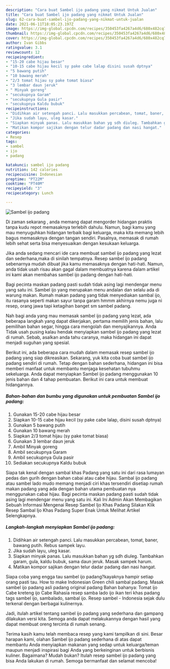```yaml
---
description: "Cara buat Sambel ijo padang yang nikmat Untuk Jualan"
title: "Cara buat Sambel ijo padang yang nikmat Untuk Jualan"
slug: 62-cara-buat-sambel-ijo-padang-yang-nikmat-untuk-jualan
date: 2021-06-11T18:05:23.197Z
image: https://img-global.cpcdn.com/recipes/350453fa4267a4d6/680x482cq70/sambel-ijo-padang-foto-resep-utama.jpg
thumbnail: https://img-global.cpcdn.com/recipes/350453fa4267a4d6/680x482cq70/sambel-ijo-padang-foto-resep-utama.jpg
cover: https://img-global.cpcdn.com/recipes/350453fa4267a4d6/680x482cq70/sambel-ijo-padang-foto-resep-utama.jpg
author: Ivan Gibbs
ratingvalue: 3.1
reviewcount: 12
recipeingredient:
- "15-20 cabe hijau besar"
- "10-15 cabe hijau kecil sy pake cabe lalap disini susah dptnya"
- "5 bawang putih"
- "10 bawang merah"
- "2/3 tomat hijau sy pake tomat biasa"
- "3 lembar daun jeruk"
- " Minyak goreng"
- "secukupnya Garam"
- "secukupnya Gula pasir"
- "secukupnya Kaldu bubuk"
recipeinstructions:
- "Didihkan air setengah panci. Lalu masukkan percabean, tomat, baner, bawang putih. Rebus sampek layu."
- "Jika sudah layu, uleg kasar."
- "Siapkan minyak panas. Lalu masukkan bahan yg sdh diuleg. Tambahkan garam, gula, kaldu bubuk, sama daun jeruk. Masak sampek harum."
- "Matikan kompor sajikan dengan telur dadar padang dan nasi hangat."
categories:
- Resep
tags:
- sambel
- ijo
- padang

katakunci: sambel ijo padang 
nutrition: 142 calories
recipecuisine: Indonesian
preptime: "PT22M"
cooktime: "PT40M"
recipeyield: "3"
recipecategory: Lunch

---
```



![Sambel ijo padang](https://img-global.cpcdn.com/recipes/350453fa4267a4d6/680x482cq70/sambel-ijo-padang-foto-resep-utama.jpg)

Di zaman  sekarang , anda memang dapat mengorder hidangan praktis tanpa kudu repot memasaknya terlebih dahulu. Namun, bagi kamu yang mau menyuguhkan hidangan terbaik bagi keluarga, maka kita memang lebih bagus memasaknya dengan tangan sendiri. Pasalnya, memasak di rumah lebih sehat serta bisa menyesuaikan dengan kesukaan keluarga.

Jika anda sedang mencari ide cara membuat sambel ijo padang yang lezat dan sederhana,maka di sinilah tempatnya. Resep sambel ijo padang  sebenarnya mudah dibuat jika kamu memasaknya dengan hati-hati. Namun, anda tidak usah risau akan gagal dalam membuatnya 
karena dalam artikel ini kami akan membahas sambel ijo padang dengan hati-hati.  

Bagi pecinta maskan padang pasti sudah tidak asing lagi mendengar menu yang satu ini. Sambel ijo yang merupakan menu andalan dan selalu ada di warung makan. Rumah makan padang yang tidak menyediakan sambal ijo, itu rasanya seperti makan sayur tanpa garam hmmm akhirnya nemu juga ni resep, orang jawa tapi ketagihan banget sm sambel padang.

Nah bagi anda yang mau memasak sambel ijo padang yang lezat, ada beberapa langkah yang dapat dikerjakan, pertama memilih jenis bahan, lalu pemilihan bahan segar, hingga cara mengolah dan menyajikannya. Anda Tidak usah pusing kalau hendak menyiapkan sambel ijo padang yang lezat di rumah. Sebab, asalkan anda  tahu caranya, maka hidangan ini dapat menjadi suguhan yang spesial.

Berikut ini, ada beberapa cara mudah dalam memasak resep sambel ijo padang yang siap dikreasikan. Sekarang, yuk kita coba buat sambel ijo padang sendiri di rumah. Tetap dengan bahan sederhana, hidangan ini bisa memberi manfaat untuk membantu menjaga kesehatan tubuhmu sekeluarga. Anda dapat menyiapkan Sambel ijo padang menggunakan 10 jenis bahan dan 4 tahap pembuatan. Berikut ini cara untuk membuat hidangannya.

<!--inarticleads1-->

##### Bahan-bahan dan bumbu yang digunakan untuk pembuatan Sambel ijo padang:

1. Gunakan 15-20 cabe hijau besar
1. Siapkan 10-15 cabe hijau kecil (sy pake cabe lalap, disini susah dptnya)
1. Gunakan 5 bawang putih
1. Gunakan 10 bawang merah
1. Siapkan 2/3 tomat hijau (sy pake tomat biasa)
1. Gunakan 3 lembar daun jeruk
1. Ambil  Minyak goreng
1. Ambil secukupnya Garam
1. Ambil secukupnya Gula pasir
1. Sediakan secukupnya Kaldu bubuk


Siapa tak kenal dengan sambal khas Padang yang satu ini dari rasa lumayan pedas dan gurih dengan bahan cabai atau cabe hijau. Sambal ijo padang atau sambel lado mudo memang menjadi ciri khas tersendiri disetiap rumah makan padang yang ada dengan bahan utama pembuatan nya menggunakan cabai hijau. Bagi pecinta maskan padang pasti sudah tidak asing lagi mendengar menu yang satu ini. Kali Ini Admin Akan Membagikan Sebuah Informasi Mengenai Resep Sambel Ijo Khas Padang Silakan Klik Resep Sambal Ijo Khas Padang Super Enak Untuk Melihat Artikel Selengkapnya. 

<!--inarticleads2-->

##### Langkah-langkah menyiapkan Sambel ijo padang:

1. Didihkan air setengah panci. Lalu masukkan percabean, tomat, baner, bawang putih. Rebus sampek layu.
1. Jika sudah layu, uleg kasar.
1. Siapkan minyak panas. Lalu masukkan bahan yg sdh diuleg. Tambahkan garam, gula, kaldu bubuk, sama daun jeruk. Masak sampek harum.
1. Matikan kompor sajikan dengan telur dadar padang dan nasi hangat.


Siapa coba yang engga tau sambel ijo padang?kayaknya hampir setiap orang pasti tau. How to make Indonesian Green chili sambal padang. Masak sambel ijo padang asli padang original padang Bahan bahanya: Tomat ijo Cabe kreteng ijo Cabe Rahasia resep samba lado ijo ikan teri khas padang tags sambel ijo, sambalado, sambal ijo. Resep sambel - Indonesia sejak dulu terkenal dengan berbagai kulinernya. 

Jadi, itulah artikel tentang  sambel ijo padang  yang sederhana dan gampang dilakukan versi kita. Semoga anda dapat melakukannya dengan hasil yang dapat membuat oreng tercinta di rumah senang. 

Terima kasih kamu telah membaca resep yang kami tampilkan di sini. Besar harapan kami, olahan  Sambel ijo padang sederhana di atas dapat membantu Anda menyiapkan makanan yang sedap untuk keluarga/teman maupun menjadi inspirasi bagi Anda yang berkeinginan untuk berbisnis kuliner. Bagaimana? Mudah bukan? Itulah resep sambel ijo padang yang bisa Anda lakukan di rumah. Semoga bermanfaat dan selamat mencoba!

